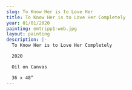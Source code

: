```yaml
---
slug: To Know Her is to Love Her
title: To Know Her is to Love Her Completely
year: 01/01/2020
painting: emtripp1-web.jpg
layout: painting
description: |-
  To Know Her is to Love Her Completely

  2020

  Oil on Canvas

  36 x 48”
---
```

